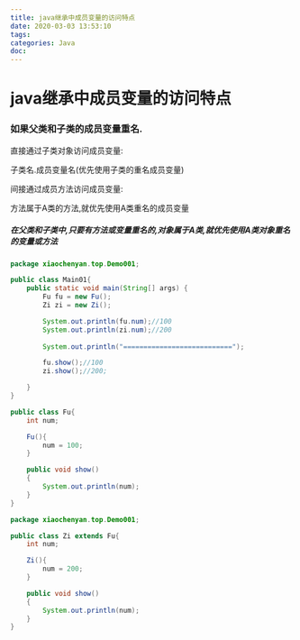 ```yaml
---
title: java继承中成员变量的访问特点
date: 2020-03-03 13:53:10
tags:
categories: Java
doc:
---
```


# java继承中成员变量的访问特点

### 如果父类和子类的成员变量重名.

直接通过子类对象访问成员变量:

子类名.成员变量名(优先使用子类的重名成员变量)

间接通过成员方法访问成员变量:

方法属于A类的方法,就优先使用A类重名的成员变量

##### 在父类和子类中,只要有方法或变量重名的,对象属于A类,就优先使用A类对象重名的变量或方法

```java
package xiaochenyan.top.Demo001;

public class Main01{
    public static void main(String[] args) {
        Fu fu = new Fu();
        Zi zi = new Zi();

        System.out.println(fu.num);//100
        System.out.println(zi.num);//200
        
        System.out.println("===========================");

        fu.show();//100
        zi.show();//200;

    }
}

```

```java
public class Fu{
    int num;

    Fu(){
        num = 100;
    }

    public void show()
    {
        System.out.println(num);
    }
}

```

```java
package xiaochenyan.top.Demo001;

public class Zi extends Fu{
    int num;

    Zi(){
        num = 200;
    }

    public void show()
    {
        System.out.println(num);
    }
}

```

